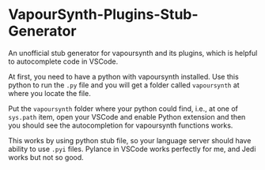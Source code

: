 # VapourSynth-Plugins-Stub-Generator
An unofficial stub generator for vapoursynth and its plugins, which is helpful to autocomplete code in VSCode.

At first, you need to have a python with vapoursynth installed. Use this python to run the `.py` file and you will get a folder called `vapoursynth` at where you locate the file.

Put the `vapoursynth` folder where your python could find, i.e., at one of `sys.path` item, open your VSCode and enable Python extension and then you should see the autocompletion for vapoursynth functions works.

This works by using python stub file, so your language server should have ability to use `.pyi` files. Pylance in VSCode works perfectly for me, and Jedi works but not so good.
